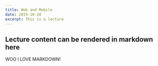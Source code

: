 ```yaml
---
title: Web and Mobile
date: 2019-10-28
excerpt: This is a lecture
---
```

## Lecture content can be rendered in markdown here
WOO I LOVE MARKDOWN!